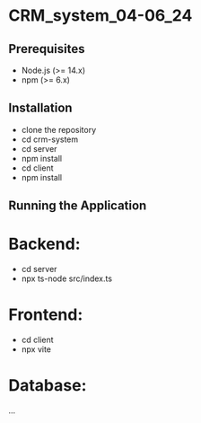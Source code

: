 # CRM_system_04-06_24

## Prerequisites
- Node.js (>= 14.x)
- npm (>= 6.x)

## Installation

- clone the repository
- cd crm-system
- cd server
- npm install
- cd client
- npm install

## Running the Application

# Backend:
- cd server
- npx ts-node src/index.ts

# Frontend:
- cd client
- npx vite

# Database:
...
